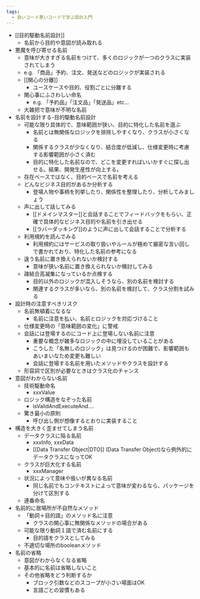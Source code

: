 ```yaml
---
tags:
  - 良いコード悪いコードで学ぶ設計入門
---
```

- [[目的駆動名前設計]]
	- 名前から目的や意図が読み取れる
- 悪魔を呼び寄せる名前
	- 意味が大きすぎる名前をつけて、多くのロジックが一つのクラスに実装されてしまう
	- e.g. 「商品」予約、注文、発送などのロジックが実装される
	- [[関心の分離]]
		- ユースケースや目的、役割ごとに分離する
	- 関心事にふさわしい命名
		- e.g. 「予約品」「注文品」「発送品」etc...
	- 大雑把で意味が不明な名前
- 名前を設計する-目的駆動名前設計
	- 可能な限り具体的で、意味範囲が狭い、目的に特化した名前を選ぶ
		- 名前とは無関係なロジックを排除しやすくなり、クラスが小さくなる
		- 関係するクラスが少なくなり、結合度が低減し、仕様変更時に考慮する影響範囲が小さく済む
		- 目的に特化した名前なので、どこを変更すればいいかすぐに探し出せる。結果、開発生産性が向上する。
	- 存在ベースではなく、目的ベースで名前を考える
	- どんなビジネス目的があるか分析する
		- 登場人物や事柄を列挙したり、関係性を整理したり、分析してみましょう
	- 声に出して話してみる
		- [[ドメインマスター]]と会話することでフィードバックをもらい、正確で具体的なビジネス目的や名前を引き出せる
		- [[ラバーダッキング]]のように声に出して会話することで分析する
	- 利用規約を読んでみる
		- 利用規約にはサービスの取り扱いやルールが極めて厳密な言い回しで書かれており、特化した名前の参考になる
	- 違う名前に置き換えられないか検討する
		- 意味が狭い名前に置き換えられないか検討してみる
	- 疎結合高凝集になっているか点検する
		- 目的以外のロジックが混入しそうなら、別の名前を検討する
		- 関連するクラスが多いなら、別の名前を検討して、クラス分割を試みる
- 設計時の注意すべきリスク
	- 名前無頓着になるな
		- 名前に注意を払い、名前とロジックを対応づけること
	- 仕様変更時の「意味範囲の変化」に警戒
	- 会話には登場するのにコード上に登場しない名前に注意
		- 重要な概念が雑多なロジックの中に埋没していることがある
		- こうした「名無しのロジック」は見つけるのが困難で、影響範囲もあいまいなため変更も難しい
		- 会話に登場する名前を用いたメソッドやクラスを設計する
	- 形容詞で区別が必要なときはクラス化のチャンス
- 意図がわからない名前
	- 技術駆動命名
		- xxxValue
	- ロジック構造をなぞった名前
		- isValidAndExecuteAnd....
	- 驚き最小の原則
		- 呼び出し側が想像するとおりに実装すること
- 構造を大きく歪ませてしまう名前
	- データクラスに陥る名前
		- xxxInfo, xxxData
		- [[Data Transfer Object|DTO]] (Data Transfer Object)なら例外的にデータクラスになってOK
	- クラスが巨大化する名前
		- xxxManager
	- 状況によって意味や扱いが異なる名前
		- 同じ名前でもコンテキストによって意味が変わるなら、パッケージを分けて区別する
	- 連番命名
- 名前的に居場所が不自然なメソッド
	- 「動詞＋目的語」のメソッド名に注意
		- クラスの関心事に無関係なメソッドの場合がある
	- 可能な限り動詞１語で済む名前にする
		- 目的語をクラスとしてみる
	- 不適切な場所のbooleanメソッド
- 名前の省略
	- 意図がわからなくなる省略
	- 基本的に名前は省略しないこと
	- その他省略をどう判断するか
		- ブロック引数などのスコープが小さい場面はOK
		- 言語ごとの習慣もある